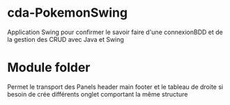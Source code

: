# cda-PokemonSwing
Application Swing pour confirmer le savoir faire d'une connexionBDD et de la gestion des CRUD avec Java et Swing

# Module folder
Permet le transport des Panels header main footer et le tableau de droite si besoin de crée différents onglet comportant la même structure
